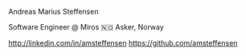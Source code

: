 Andreas Marius Steffensen 

Software Engineer @ Miros
🇳🇴 Asker, Norway

http://linkedin.com/in/amsteffensen
https://github.com/amsteffensen
